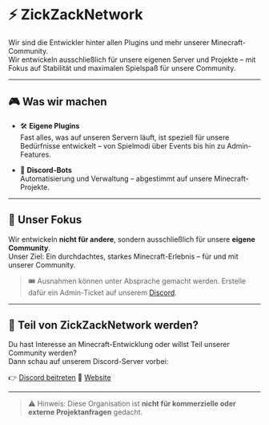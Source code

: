 # ⚡ ZickZackNetwork

Wir sind die Entwickler hinter allen Plugins und mehr unserer Minecraft-Community.  
Wir entwickeln ausschließlich für unsere eigenen Server und Projekte – mit Fokus auf Stabilität und maximalen Spielspaß für unsere Community.

---

## 🎮 Was wir machen

- 🛠️ **Eigene Plugins**  
  Fast alles, was auf unseren Servern läuft, ist speziell für unsere Bedürfnisse entwickelt – von Spielmodi über Events bis hin zu Admin-Features.

- 🤖 **Discord-Bots**  
 Automatisierung und Verwaltung – abgestimmt auf unsere Minecraft-Projekte.


---

## 💬 Unser Fokus

Wir entwickeln **nicht für andere**, sondern ausschließlich für unsere **eigene Community**.  
Unser Ziel: Ein durchdachtes, starkes Minecraft-Erlebnis – für und mit unserer Community.

> 🎟️ Ausnahmen können unter Absprache gemacht werden. Erstelle dafür ein Admin-Ticket auf unserem [Discord](https://zickzacknetwork.de/discord).
---


## 🤝 Teil von ZickZackNetwork werden?

Du hast Interesse an Minecraft-Entwicklung oder willst Teil unserer Community werden?  
Dann schau auf unserem Discord-Server vorbei:

👉 [Discord beitreten](https://zickzacknetwork.de/discord)
🔗 [Website](https://zickzacknetwork.de/)

---

> ⚠️ Hinweis: Diese Organisation ist **nicht für kommerzielle oder externe Projektanfragen** gedacht.

